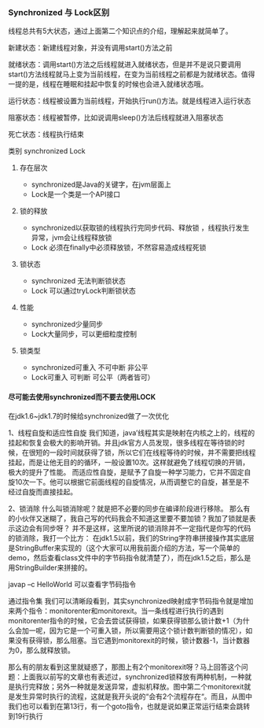### Synchronized 与 Lock区别

线程总共有5大状态，通过上面第二个知识点的介绍，理解起来就简单了。

新建状态：新建线程对象，并没有调用start()方法之前

就绪状态：调用start()方法之后线程就进入就绪状态，但是并不是说只要调用start()方法线程就马上变为当前线程，在变为当前线程之前都是为就绪状态。值得一提的是，线程在睡眠和挂起中恢复的时候也会进入就绪状态哦。

运行状态：线程被设置为当前线程，开始执行run()方法。就是线程进入运行状态

阻塞状态：线程被暂停，比如说调用sleep()方法后线程就进入阻塞状态

死亡状态：线程执行结束

类别	synchronized	Lock

1. 存在层次	

    - synchronized是Java的关键字，在jvm层面上  
    - Lock是一个类是一个API接口
    
2. 锁的释放
    - synchronized以获取锁的线程执行完同步代码、释放锁 ，线程执行发生异常，jvm会让线程释放锁
    - Lock 必须在finally中必须释放锁，不然容易造成线程死锁
 
3. 锁状态
    - synchronized 无法判断锁状态
    - Lock 可以通过tryLock判断锁状态
    
4. 性能	
    - synchronized少量同步	
    - Lock大量同步，可以更细粒度控制
    
5. 锁类型	
    - synchronized可重入 不可中断 非公平	
    - Lock可重入 可判断 可公平（两者皆可）
    

#### 尽可能去使用synchronized而不要去使用LOCK

在jdk1.6~jdk1.7的时候给synchronized做了一次优化

1、线程自旋和适应性自旋 
我们知道，java’线程其实是映射在内核之上的，线程的挂起和恢复会极大的影响开销。并且jdk官方人员发现，很多线程在等待锁的时候，在很短的一段时间就获得了锁，所以它们在线程等待的时候，并不需要把线程挂起，而是让他无目的的循环，一般设置10次。这样就避免了线程切换的开销，极大的提升了性能。 
而适应性自旋，是赋予了自旋一种学习能力，它并不固定自旋10次一下。他可以根据它前面线程的自旋情况，从而调整它的自旋，甚至是不经过自旋而直接挂起。

2、锁消除 
什么叫锁消除呢？就是把不必要的同步在编译阶段进行移除。 
那么有的小伙伴又迷糊了，我自己写的代码我会不知道这里要不要加锁？我加了锁就是表示这边会有同步呀？ 
并不是这样，这里所说的锁消除并不一定指代是你写的代码的锁消除，我打一个比方： 
在jdk1.5以前，我们的String字符串拼接操作其实底层是StringBuffer来实现的（这个大家可以用我前面介绍的方法，写一个简单的demo，然后查看class文件中的字节码指令就清楚了），而在jdk1.5之后，那么是用StringBuilder来拼接的。


javap –c HelloWorld 可以查看字节码指令


通过指令集 我们可以清晰段看到，其实synchronized映射成字节码指令就是增加来两个指令：monitorenter和monitorexit。当一条线程进行执行的遇到monitorenter指令的时候，它会去尝试获得锁，如果获得锁那么锁计数+1（为什么会加一呢，因为它是一个可重入锁，所以需要用这个锁计数判断锁的情况），如果没有获得锁，那么阻塞。当它遇到monitorexit的时候，锁计数器-1，当计数器为0，那么就释放锁。

那么有的朋友看到这里就疑惑了，那图上有2个monitorexit呀？马上回答这个问题：上面我以前写的文章也有表述过，synchronized锁释放有两种机制，一种就是执行完释放；另外一种就是发送异常，虚拟机释放。图中第二个monitorexit就是发生异常时执行的流程，这就是我开头说的“会有2个流程存在“。而且，从图中我们也可以看到在第13行，有一个goto指令，也就是说如果正常运行结束会跳转到19行执行